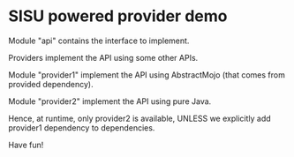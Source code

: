 SISU powered provider demo
==========================

Module "api" contains the interface to implement.

Providers implement the API using some other APIs.

Module "provider1" implement the API using AbstractMojo (that comes from provided dependency).

Module "provider2" implement the API using pure Java.

Hence, at runtime, only provider2 is available, UNLESS we explicitly add provider1 dependency to dependencies.



Have fun!


